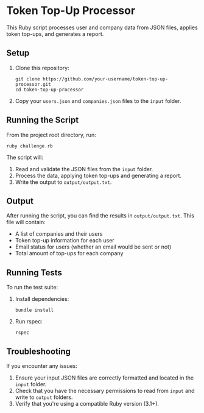 # Token Top-Up Processor

This Ruby script processes user and company data from JSON files, applies token top-ups, and generates a report.

## Setup

1. Clone this repository:
   ```
   git clone https://github.com/your-username/token-top-up-processor.git
   cd token-top-up-processor
   ```

2. Copy your `users.json` and `companies.json` files to the `input` folder.

## Running the Script

From the project root directory, run:

```
ruby challenge.rb
```

The script will:
1. Read and validate the JSON files from the `input` folder.
2. Process the data, applying token top-ups and generating a report.
3. Write the output to `output/output.txt`.

## Output

After running the script, you can find the results in `output/output.txt`. This file will contain:
- A list of companies and their users
- Token top-up information for each user
- Email status for users (whether an email would be sent or not)
- Total amount of top-ups for each company

## Running Tests

To run the test suite:

1. Install dependencies:
   ```
   bundle install
   ```

2. Run rspec:
   ```
   rspec
   ```

## Troubleshooting

If you encounter any issues:
1. Ensure your input JSON files are correctly formatted and located in the `input` folder.
2. Check that you have the necessary permissions to read from `input` and write to `output` folders.
3. Verify that you're using a compatible Ruby version (3.1+).
